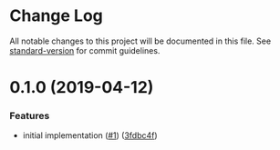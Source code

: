 # Change Log

All notable changes to this project will be documented in this file. See [standard-version](https://github.com/conventional-changelog/standard-version) for commit guidelines.

<a name="0.1.0"></a>
# 0.1.0 (2019-04-12)


### Features

* initial implementation ([#1](https://github.com/ipfs-shipyard/js-human-crypto-keys/issues/1)) ([3fdbc4f](https://github.com/ipfs-shipyard/js-human-crypto-keys/commit/3fdbc4f))
